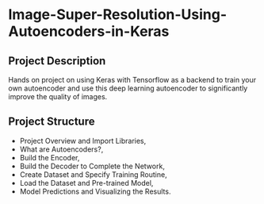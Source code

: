 # Image-Super-Resolution-Using-Autoencoders-in-Keras

## Project Description

Hands on project on using Keras with Tensorflow as a backend to train your own autoencoder and use this deep learning autoencoder to significantly improve the quality of images.

## Project Structure

- Project Overview and Import Libraries,
- What are Autoencoders?,
- Build the Encoder,
- Build the Decoder to Complete the Network,
- Create Dataset and Specify Training Routine,
- Load the Dataset and Pre-trained Model,
- Model Predictions and Visualizing the Results.
